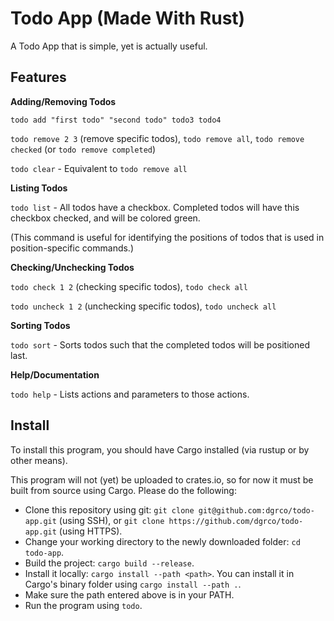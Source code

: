 # Todo App (Made With Rust)

A Todo App that is simple, yet is actually useful.

## Features
**Adding/Removing Todos**

`todo add "first todo" "second todo" todo3 todo4`

`todo remove 2 3` (remove specific todos),  `todo remove all`, `todo remove checked` (or `todo remove completed`)

`todo clear` - Equivalent to `todo remove all`

**Listing Todos**

`todo list` - All todos have a checkbox. Completed todos will have this checkbox checked, and will be colored green.

(This command is useful for identifying the positions of todos that is used in position-specific commands.)


**Checking/Unchecking Todos**

`todo check 1 2` (checking specific todos), `todo check all`

`todo uncheck 1 2` (unchecking specific todos), `todo uncheck all`


**Sorting Todos**

`todo sort` - Sorts todos such that the completed todos will be positioned last.

**Help/Documentation**

`todo help` - Lists actions and parameters to those actions.

## Install
To install this program, you should have Cargo installed (via rustup or by other means).

This program will not (yet) be uploaded to crates.io, so for now it must be built from source using Cargo. Please do the following:

- Clone this repository using git: `git clone git@github.com:dgrco/todo-app.git` (using SSH), or `git clone https://github.com/dgrco/todo-app.git` (using HTTPS).
- Change your working directory to the newly downloaded folder: `cd todo-app`.
- Build the project: `cargo build --release`.
- Install it locally: `cargo install --path <path>`. You can install it in Cargo's binary folder using `cargo install --path .`.
- Make sure the path entered above is in your PATH.
- Run the program using `todo`.
